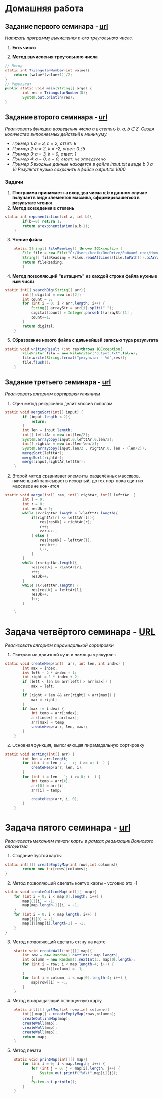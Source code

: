 # Домашняя работа 
## Задание первого семинара - [url](Semi1.java)
*Написать программу вычисления n-ого треугольного числа.*
1. **Есть число**
   
2. **Метод вычисления треугольного числа**
```Java 
// Метод 
static int TriangularNumber(int value){
    return (value*(value+1))/2;
}
// Результат
public static void main(String[] args) {
        int res = TriangularNumber(8);
        System.out.println(res);
}
```
## Задание второго семинара - [url](Semi2.java)

*Реализовать функцию возведения числа а в степень b. a, b ∈ Z. Сводя количество выполняемых действий к минимуму.*
* *Пример 1: а = 3, b = 2, ответ: 9* 
* *Пример 2: а = 2, b = -2, ответ: 0.25* 
* *Пример 3: а = 3, b = 0, ответ: 1* 
* *Пример 4: а = 0, b = 0, ответ: не определено* 
* *Пример 5
входные данные находятся в файле input.txt в виде
b 3
a 10
Результат нужно сохранить в файле output.txt 
1000*
### Задачи
1. **Программа принимает на вход два числа *a,b* в данном случае получает в виде элементов массива, сформировашегося в результате чтения**
2. **Метод возведения в степень**
```Java
static int exponentiation(int a, int b){
        if(b==0) return 1;
        return a*exponentiation(a,b-1);
    }
```
3. **Чтение файла**
```Java
    static String[] fileReading() throws IOException {
        File file = new File("C:/Users/krotk/OneDrive/Рабочий стол/HomeworkJava/Homework_GB/src/input.txt");
        String[] fileReading = Files.readAllLines(file.toPath()).toArray(new String[0]);
        return fileReading;
        }
```
4. **Метод позволяющий "вытащить" из каждой строки файла нужные нам числа**
```Java
static int[] searchDig(String[] arr){
        int[] digital = new int[2];
        int count = 0;
        for (int i = 0; i < arr.length; i++) {
            String[] arrayStr = arr[i].split(" ");
            digital[count] = Integer.parseInt(arrayStr[1]);
            count+=1;
        }
        return digital;
    }
```
5. **Образование нового файла с дальнейшей записью туда результата**
```java
static void writingResult (int res)throws IOException{
        FileWriter file = new FileWriter("output.txt",false);
        file.write(String.format("результат - %d",res));
        file.flush();
    }
```
## Задание третьего семинара - [url](Semi3.java)
*Реализовать алгоритм сортировки слиянием*
1. Один метод рекурсивно делит массив пополам.
```Java
static void mergeSort(int[] input) {
        if (input.length < 2){
            return;
        }
        int len = input.length;
        int[] lefttAr = new int[len/2];
        System.arraycopy(input,0,lefttAr,0,len/2);
        int[] rightAr = new int[len-len/2];
        System.arraycopy(input,len/2 , rightAr,0, len - (len/2));
        mergeSort(lefttAr);
        mergeSort(rightAr);
        merge(input,rightAr,lefttAr);
    }
```
2. Второй метод сравнивает элементы разделённых массивов, наименьший записывает в исходный, до тех пор, 
пока один из массивов не кончится
```Java
static void merge(int[] res, int[] rightAr, int[] lefttAr) {
        int l = 0;
        int r = 0;
        int resUk = 0;
        while (r<rightAr.length & l<lefttAr.length){
            if(rightAr[r] <= lefttAr[l]){
                res[resUk] = rightAr[r];
                r++;
                resUk++;
            } else {
                res[resUk] = lefttAr[l];
                resUk++;
                l++;
            }
        }
        while (r<rightAr.length){
            res[resUk] = rightAr[r];
            r++;
            resUk++;
        }
        while (l<lefttAr.length) {
            res[resUk] = lefttAr[l];
            resUk++;
            l++;
        }

    }
```
# Задача четвёртого семинара - [URL](Semi4.java)
*Реализовать алгоритм пирамидальной сортировки*

1. Построение двоичной кучи с помощью рекурсии
```java
static void createHeap(int[] arr, int len, int index) {
        int max = index;
        int left = 2 * index + 1;
        int right = 2 * index + 2;
        if (left < len && arr[left] > arr[max]) {
            max = left;
        }
        if (right < len && arr[right] > arr[max]) {
            max = right;
        }
        if (max != index) {
            int temp = arr[index];
            arr[index] = arr[max];
            arr[max] = temp;
            createHeap(arr, len, max);
        }
    }
```
2. Основная функция, выполняющая пирамидальную сортировку
```java
static void sorting(int[] arr) {
        int len = arr.length;
        for (int i = len / 2 - 1; i >= 0; i--) {
            createHeap(arr, len, i);
        }
        for (int i = len - 1; i >= 0; i--) {
            int temp = arr[0];
            arr[0] = arr[i];
            arr[i] = temp;

            createHeap(arr, i, 0);
        }
    }
```
# Задача пятого семинара - [url](Semi5.java)

*Реализовать механизм печати карты в рамках реализации Волнового алгоритма*
1. Создание пустой карты
```java
static int[][] createEmptyMap(int rows,int columns){
        return new int[rows][columns];
}
```
2. Метод позволяющий сделать контур карты - условно это -1
```java
static void createOutlineMap(int[][] map){     
    for (int i = 0; i < map[0].length; i++) {
        map[0][i] = -1;
        map[map.length-1][i] = -1;
    }
    for (int i = 0; i < map.length; i++) {
        map[i][0] = -1;
        map[i][map[i].length-1] = -1;
    }
}
```
3. Метод позволяющий сделать стену на карте 
```java
    static void createWall(int[][] map){
        int row = new Random().nextInt(2,map.length);
        int column = new Random().nextInt(3, map[0].length);
        for (int i = row; i < map.length-4; i++) {
                map[i][column] = -1;
        }
        for (int i = column; i < map[0].length-4; i++) {
            map[row][i] = -1;
        }
    }
```
4. Метод возвращающий полноценную карту
```java
    static int[][] getMap(int rows,int columns){
        int[] map[] = createEmptyMap(rows,columns);
        createOutlineMap(map);
        createWall(map);
        createWall(map);
        createWall(map);
        return map;
    }
```
5. Метод печати
```java
    static void printMap(int[][] map){
        for (int i = 0; i < map.length; i++) {
            for (int j = 0; j < map[i].length; j++) {
                System.out.printf("%d\t",map[i][j]);
            }
            System.out.println();
        }
    }
```



















